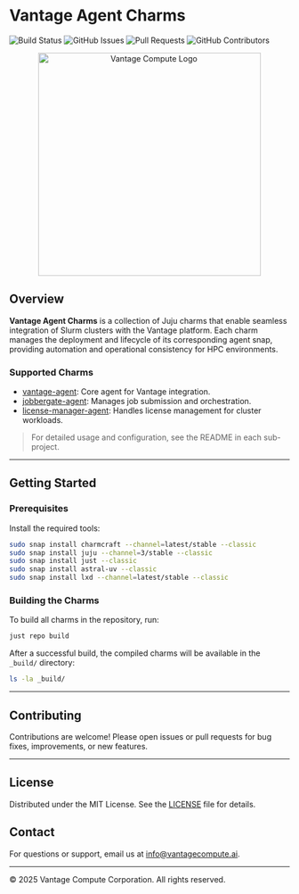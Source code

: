 
# Vantage Agent Charms

![Build Status](https://img.shields.io/github/actions/workflow/status/vantagecompute/vantage-agent-charms/test.yaml?branch=main&label=build&logo=github&style=plastic)
![GitHub Issues](https://img.shields.io/github/issues/vantagecompute/vantage-agent-charms?label=issues&logo=github&style=plastic)
![Pull Requests](https://img.shields.io/github/issues-pr/vantagecompute/vantage-agent-charms?label=pull-requests&logo=github&style=plastic)
![GitHub Contributors](https://img.shields.io/github/contributors/vantagecompute/vantage-agent-charms?logo=github&style=plastic)

<p align="center">
  <a href="https://www.vantagecompute.ai/">
    <img src="https://vantage-compute-public-assets.s3.us-east-1.amazonaws.com/branding/vantage-logo-text-black-horz.png" alt="Vantage Compute Logo" width="400"/>
  </a>
</p>

## Overview

**Vantage Agent Charms** is a collection of Juju charms that enable seamless integration of Slurm clusters with the Vantage platform. Each charm manages the deployment and lifecycle of its corresponding agent snap, providing automation and operational consistency for HPC environments.

### Supported Charms

- [vantage-agent](vantage-agent/README.md): Core agent for Vantage integration.
- [jobbergate-agent](jobbergate-agent/README.md): Manages job submission and orchestration.
- [license-manager-agent](license-manager-agent/README.md): Handles license management for cluster workloads.

> For detailed usage and configuration, see the README in each sub-project.

---

## Getting Started

### Prerequisites

Install the required tools:

```bash
sudo snap install charmcraft --channel=latest/stable --classic
sudo snap install juju --channel=3/stable --classic
sudo snap install just --classic
sudo snap install astral-uv --classic
sudo snap install lxd --channel=latest/stable --classic
```

### Building the Charms

To build all charms in the repository, run:

```bash
just repo build
```

After a successful build, the compiled charms will be available in the `_build/` directory:

```bash
ls -la _build/
```

---

## Contributing

Contributions are welcome! Please open issues or pull requests for bug fixes, improvements, or new features.

---

## License

Distributed under the MIT License. See the [LICENSE](./LICENSE) file for details.

## Contact

For questions or support, email us at [info@vantagecompute.ai](mailto:info@vantagecompute.ai).

---

© 2025 Vantage Compute Corporation. All rights reserved.
